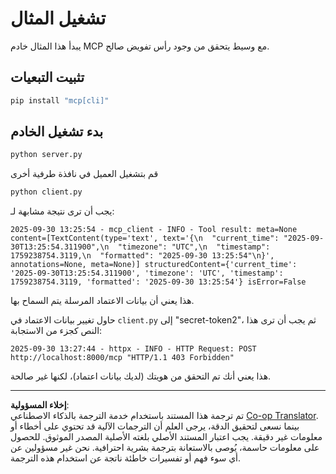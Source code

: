 <!--
CO_OP_TRANSLATOR_METADATA:
{
  "original_hash": "3f68294760a11dd3fdd175bd7f904a92",
  "translation_date": "2025-10-07T01:29:11+00:00",
  "source_file": "03-GettingStarted/11-simple-auth/code/basic/python/README.md",
  "language_code": "ar"
}
-->
# تشغيل المثال

يبدأ هذا المثال خادم MCP مع وسيط يتحقق من وجود رأس تفويض صالح.

## تثبيت التبعيات

```bash
pip install "mcp[cli]" 
```

## بدء تشغيل الخادم

```bash
python server.py
```

قم بتشغيل العميل في نافذة طرفية أخرى

```bash
python client.py
```

يجب أن ترى نتيجة مشابهة لـ:

```text
2025-09-30 13:25:54 - mcp_client - INFO - Tool result: meta=None content=[TextContent(type='text', text='{\n  "current_time": "2025-09-30T13:25:54.311900",\n  "timezone": "UTC",\n  "timestamp": 1759238754.3119,\n  "formatted": "2025-09-30 13:25:54"\n}', annotations=None, meta=None)] structuredContent={'current_time': '2025-09-30T13:25:54.311900', 'timezone': 'UTC', 'timestamp': 1759238754.3119, 'formatted': '2025-09-30 13:25:54'} isError=False
```

هذا يعني أن بيانات الاعتماد المرسلة يتم السماح بها.

حاول تغيير بيانات الاعتماد في `client.py` إلى "secret-token2"، ثم يجب أن ترى هذا النص كجزء من الاستجابة:

```text
2025-09-30 13:27:44 - httpx - INFO - HTTP Request: POST http://localhost:8000/mcp "HTTP/1.1 403 Forbidden"
```

هذا يعني أنك تم التحقق من هويتك (لديك بيانات اعتماد)، لكنها غير صالحة.

---

**إخلاء المسؤولية**:  
تم ترجمة هذا المستند باستخدام خدمة الترجمة بالذكاء الاصطناعي [Co-op Translator](https://github.com/Azure/co-op-translator). بينما نسعى لتحقيق الدقة، يرجى العلم أن الترجمات الآلية قد تحتوي على أخطاء أو معلومات غير دقيقة. يجب اعتبار المستند الأصلي بلغته الأصلية المصدر الموثوق. للحصول على معلومات حاسمة، يُوصى بالاستعانة بترجمة بشرية احترافية. نحن غير مسؤولين عن أي سوء فهم أو تفسيرات خاطئة ناتجة عن استخدام هذه الترجمة.